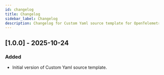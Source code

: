 ```yaml
---
id: changelog
title: Changelog
sidebar_label: Changelog
description: Changelog for Custom Yaml source template for OpenTelemetry.
---
```


## [1.0.0] - 2025-10-24

### Added 
- Initial version of Custom Yaml source template.
